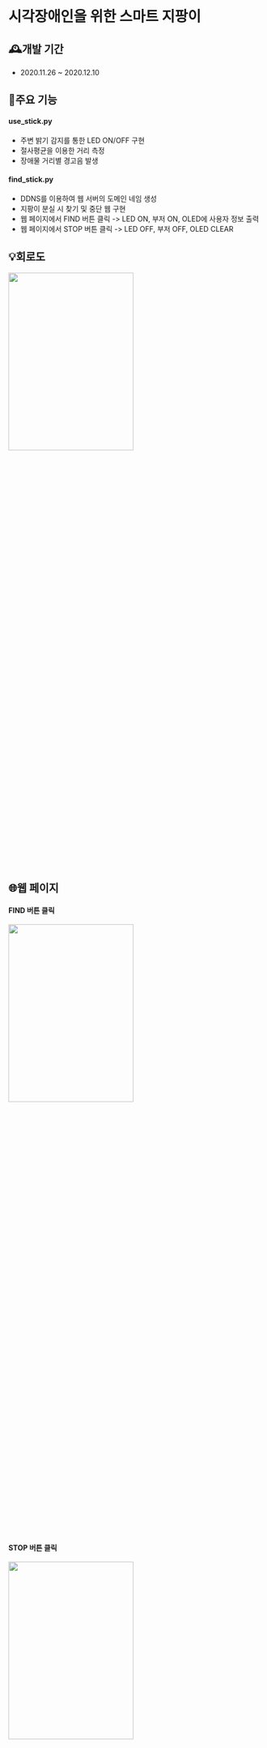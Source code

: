 # 시각장애인을 위한 스마트 지팡이

## 🕰️개발 기간
* 2020.11.26 ~ 2020.12.10

## 📌주요 기능
#### use_stick.py
- 주변 밝기 감지를 통한 LED ON/OFF 구현
- 절사평균을 이용한 거리 측정
- 장애물 거리별 경고음 발생
#### find_stick.py
- DDNS를 이용하여 웹 서버의 도메인 네임 생성
- 지팡이 분실 시 찾기 및 중단 웹 구현
- 웹 페이지에서 FIND 버튼 클릭 -> LED ON, 부저 ON, OLED에 사용자 정보 출력
- 웹 페이지에서 STOP 버튼 클릭 -> LED OFF, 부저 OFF, OLED CLEAR

## 💡회로도
<img src="https://github.com/user-attachments/assets/3663025b-d1e0-4c03-a1dd-d760f482eab7" width="70%" height="30%"></img>

## 🌐웹 페이지
#### FIND 버튼 클릭
<img src="https://github.com/user-attachments/assets/d7485fb7-1d6f-4982-b744-2fc6fac470dc" width="70%" height="30%"></img>

</br>

#### STOP 버튼 클릭
<img src="https://github.com/user-attachments/assets/29a67925-a872-4845-8ee7-4e52b4ac6ecb" width="70%" height="30%"></img>
